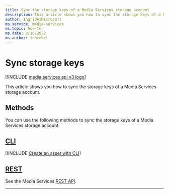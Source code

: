 ```yaml
---
title: Sync the storage keys of a Media Services storage account
description: This article shows you how to sync the storage keys of a Media Services storage account.
author: IngridAtMicrosoft
ms.service: media-services
ms.topic: how-to
ms.date: 3/16/2022
ms.author: inhenkel
---
```


# Sync storage keys

[!INCLUDE [media services api v3 logo](./includes/v3-hr.md)]

This article shows you how to sync the storage keys of a Media Services storage account.

## Methods

You can use the following methods to sync the storage keys of a Media Services storage account.

## [CLI](#tab/cli/)

[!INCLUDE [Create an asset with CLI](./includes/task-sync-storage-keys-cli.md)]

## [REST](#tab/rest/)

See the Media Services [REST API](/rest/api/media/mediaservices/sync-storage-keys).

---
